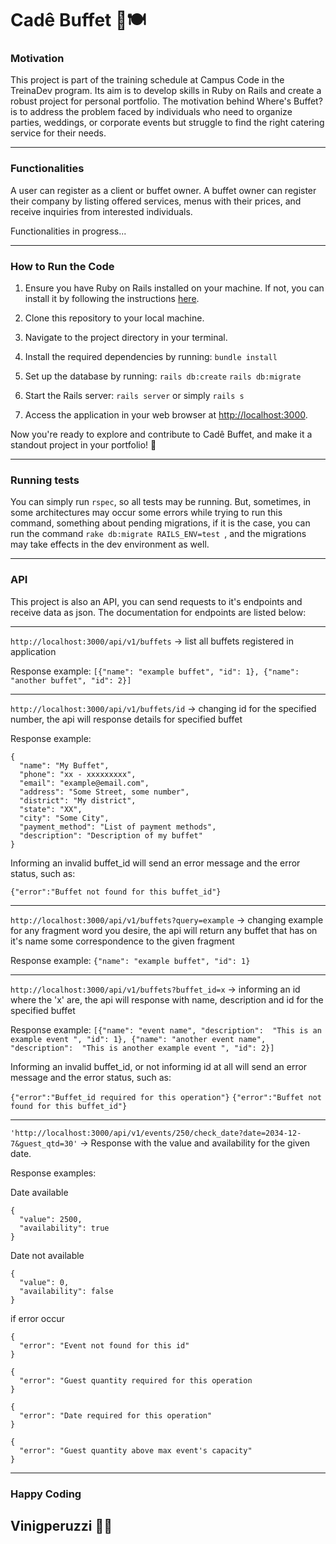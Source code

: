 # Cadê Buffet 🎉🍽️

### Motivation

This project is part of the training schedule at Campus Code in the TreinaDev program. Its aim is to develop skills in Ruby on Rails and create a robust project for personal portfolio. The motivation behind Where's Buffet? is to address the problem faced by individuals who need to organize parties, weddings, or corporate events but struggle to find the right catering service for their needs.

***

### Functionalities

A user can register as a client or buffet owner.
A buffet owner can register their company by listing offered services, menus with their prices, and receive inquiries from interested individuals.

Functionalities in progress...

***

### How to Run the Code

1. Ensure you have Ruby on Rails installed on your machine. If not, you can install it by following the instructions [here](https://www.ruby-lang.org/en/documentation/installation/).

2. Clone this repository to your local machine.

3. Navigate to the project directory in your terminal.

4. Install the required dependencies by running:
```bundle install```

5. Set up the database by running:
```rails db:create```
```rails db:migrate```

6. Start the Rails server:
```rails server```
or simply
```rails s```

7. Access the application in your web browser at [http://localhost:3000](http://localhost:3000).

Now you're ready to explore and contribute to Cadê Buffet, and make it a standout project in your portfolio! 🚀

***

### Running tests

You can simply run ```rspec```, so all tests may be running. But, sometimes, in some architectures may occur some errors while trying to run this command, something about pending migrations, if it is the case, you can run the command ```rake db:migrate RAILS_ENV=test ```, and the migrations may take effects in the dev environment as well.

***

### API

This project is also an API, you can send requests to it's endpoints and receive data as json.
The documentation for endpoints are listed below:

***

```http://localhost:3000/api/v1/buffets```  -> list all buffets registered in application

Response example: 
```[{"name": "example buffet", "id": 1}, {"name": "another buffet", "id": 2}]```

***

```http://localhost:3000/api/v1/buffets/id```  -> changing id for the specified number, the api will response details for specified buffet

Response example: 
```
{
  "name": "My Buffet",
  "phone": "xx - xxxxxxxxx",
  "email": "example@email.com",
  "address": "Some Street, some number",
  "district": "My district",
  "state": "XX",
  "city": "Some City",
  "payment_method": "List of payment methods",
  "description": "Description of my buffet"
}
```


Informing an invalid buffet_id will send an error message and the error status, such as:

```{"error":"Buffet not found for this buffet_id"}```

***

```http://localhost:3000/api/v1/buffets?query=example```  -> changing example for any fragment word you desire, the api will return any buffet that has on it's name some correspondence to the given fragment

Response example: 
```{"name": "example buffet", "id": 1}```

***

```http://localhost:3000/api/v1/buffets?buffet_id=x```  -> informing an id where the 'x' are, the api will response with name, description and id for the specified buffet

Response example: 
```[{"name": "event name", "description":  "This is an example event ", "id": 1}, {"name": "another event name", "description":  "This is another example event ", "id": 2}]```

Informing an invalid buffet_id, or not informing id at all will send an error message and the error status, such as:

```{"error":"Buffet_id required for this operation"}```
```{"error":"Buffet not found for this buffet_id"}```


***

```'http://localhost:3000/api/v1/events/250/check_date?date=2034-12-7&guest_qtd=30'``` -> Response with the value and availability for the given date.

Response examples: 

Date available
```
{
  "value": 2500,
  "availability": true
}
```
Date not available

```
{
  "value": 0,
  "availability": false
}
```

if error occur

```
{
  "error": "Event not found for this id"
}
```

```
{
  "error": "Guest quantity required for this operation
}
```

```
{
  "error": "Date required for this operation"
}
```

```
{
  "error": "Guest quantity above max event's capacity"
}
```


***

### Happy Coding
## Vinigperuzzi 🧙‍♂️